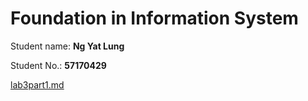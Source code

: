 # Foundation in Information System
Student name: __Ng Yat Lung__

Student No.: __57170429__

[lab3part1.md](https://github.com/longshot-47/FIS/blob/main/lab3part1.md)
